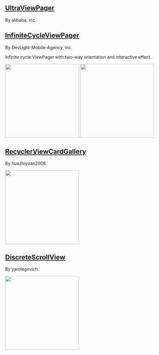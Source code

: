 
## [UltraViewPager](https://github.com/alibaba/UltraViewPager)

By alibaba, inc.

## [InfiniteCycleViewPager](https://github.com/DevLight-Mobile-Agency/InfiniteCycleViewPager)

By DevLight-Mobile-Agency, inc.

Infinite cycle ViewPager with two-way orientation and interactive effect.

<img src="https://camo.githubusercontent.com/58c202dab77152c85467fd7edb00f08e08c2583d/68747470733a2f2f64726976652e676f6f676c652e636f6d2f75633f6578706f72743d646f776e6c6f61642669643d304278504f5f556553377753635330687752545a55614731365a6e63" width="240" /> <img src="https://camo.githubusercontent.com/46a0c2773275d5a5acedc76a2b38ac1ec105d47a/68747470733a2f2f64726976652e676f6f676c652e636f6d2f75633f6578706f72743d646f776e6c6f61642669643d304278504f5f556553377753634e6d526d5758417a526d52774e484d" width="240" />

## [RecyclerViewCardGallery](https://github.com/huazhiyuan2008/RecyclerViewCardGallery)

By huazhiyuan2008.

<img src="https://github.com/huazhiyuan2008/RecyclerViewCardGallery/raw/master/art/RecyclerViewCardGallery_blur.gif" width="240" />

## [DiscreteScrollView](https://github.com/yarolegovich/DiscreteScrollView)

By yarolegovich.

<img src="https://github.com/yarolegovich/DiscreteScrollView/raw/master/images/cards_shop.gif" width="240"/>




